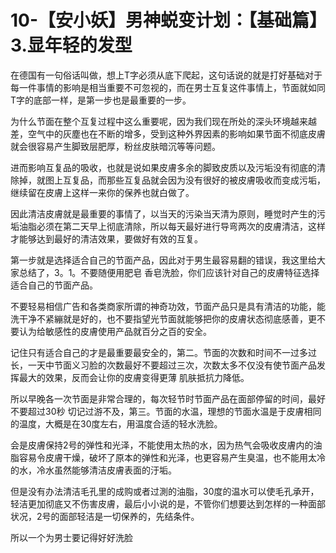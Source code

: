 # 10-【安小妖】男神蜕变计划：【基础篇】3.显年轻的发型

在德国有一句俗话叫做，想上T字必须从底下爬起，这句话说的就是打好基础对于每一件事情的影响是相当重要不可忽视的，而在男士互复这件事情上，节面就如同T字的底部一样，是第一步也是最重要的一步。

为什么节面在整个互复过程中这么重要呢，因为我们现在所处的深头环境越来越差，空气中的灰塵也在不断的增多，受到这种外界因素的影响如果节面不彻底皮膚就会很容易产生脚致层肥厚，粉丝皮肤暗沉等等问题。

进而影响互复品的吸收，也就是说如果皮膚多余的脚致皮质以及污垢没有彻底的清除掉，就图上互复品，而那些互复品就会因为没有很好的被皮膚吸收而变成污垢，继续留在皮膚上这样一来你的保养也就白做了。

因此清洁皮膚就是最重要的事情了，以当天的污染当天清为原则，睡觉时产生的污垢油脂必须在第二天早上彻底清除，所以每天最好进行导弯两次的皮膚清洁，这样才能够达到最好的清洁效果，要做好有效的互复。

第一步就是选择适合自己的节面产品，因此对于男生最容易翻的错误，我这里给大家总结了，3。1。不要随便用肥皂 香皂洗脸，你们应该针对自己的皮膚特征选择适合自己的节面产品。

不要轻易相信广告和各类商家所谓的神奇功效，节面产品只是具有清洁的功能，能洗干净不紧繃就是好的，也不要指望光节面就能够把你的皮膚状态彻底感善，更不要认为给敏感性的皮膚使用产品就百分之百的安全。

记住只有适合自己的才是最重要最安全的，第二。节面的次数和时间不一过多过长，一天中节面义习脸的次数最好不要超过三次，次数太多不仅没有使节面产品发挥最大的效果，反而会让你的皮膚变得更薄 肌肤抵抗力降低。

所以早晚各一次节面是非常合理的，每次轻节时节面产品在面部停留的时间，最好不要超过30秒 切记过游不及，第三。节面的水温，理想的节面水温是于皮膚相同的温度，大概是在30度左右，用温度合适的轻水洗脸。

会是皮膚保持2号的弹性和光泽，不能使用太热的水，因为热气会吸收皮膚内的油脂容易令皮膚干燥，破坏了原本的弹性和光泽，也更容易产生臭温，也不能用太冷的水，冷水虽然能够清洁皮膚表面的汙垢。

但是没有办法清洁毛孔里的成购或者过測的油脂，30度的温水可以使毛孔承开，轻洁更加彻底又不伤害皮膚，最后小小说的是，不管你们想要达到怎样的一种面部状况，2号的面部轻洁是一切保养的，先结条件。

所以一个为男士要记得好好洗脸